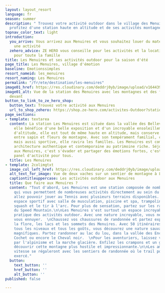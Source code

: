 ```yaml
---
layout: layout_resort
language: fr
season: summer
description: " Trouvez votre activité outdoor dans le village des Menuires en Savoie,
  profitez d'une station haute en altitude et de ses activités montagne."
topnav_color_text: light
introduction:
  you_arrive: Vous arrivez aux Menuires et vous souhaitez louer du matériel ou trouver
    une activité
  zehero_advice: ZE HERO vous conseille pour les activités et la location des équipements
    pour toute la famille
title: Les Menuires et ses activités outdoor pour la saison d'été
page_title: Les Menuires, village d'émotion
baseline: Emotionssimples
resort_nameid: les_menuires
resort_naming: Les Menuires
permalink: "/fr/ete/destination/les-menuires"
image01_href: https://res.cloudinary.com/deddrj0yb/image/upload/v1644398781/website/resorts/les%20menuires/Myrtilliers_et_vue_sur_station-Vincent_LOTTENBERG-30356-1600px_bbaihi.jpg
image01_alt: Vue de la station des Menuires avec les montagnes et des fleurs de montage
  devant
button_to_link_to_ze_hero_shop:
  button_text: Trouvez votre activité aux Menuires
  url_to_shop_zehero: https://shop.ze-hero.com/activites-Outdoor?station=Les+Menuires&calessonstype=all&catypegenderlistsummer=all&calessonsactivitytype=all&start-date=
page_sections:
- template: textarea
  content: La station Les Menuires est située dans la vallée des Bellevilles. L'été,
    elle bénéfice d'une belle exposition et d'un incroyable ensoleillement. À 1800m
    d'altitude, elle est tout de même haute en altitude, mais conserve une belle végétation
    entre sapin et fleurs de montagne. Avec son tempérament familial, conviviale,
    mais aussi sportive, elle ravira les familles. Les Menuires est composé d'une
    architecture authentique et contemporaine au patrimoine riche. Séjourner l'été
    aux Menuires, c'est s'évader et partager des émotions fortes, c'est profiter d'un
    panel d'activité pour tous.
  title: Les Menuires
- template: 2colimgtxt
  image_col_left_href: https://res.cloudinary.com/deddrj0yb/image/upload/v1644398781/website/resorts/les%20menuires/Rando_amis-Clement_DUCRUET-32310-1600px_u0jsfx.jpg
  alt_text_for_image: Vue de deux vaches sur un sentier de montagne à Les Menuires
  captiontitleuppercase: Les activités outdoor aux Menuires
  title: Que faire aux Menuires ?
  content: "Tout d'abord, Les Menuires est une station composée de nombreuses infrastructures
    qui vous permettent de nombreuses activités directement au sein du village. Vous
    allez pouvoir jouer au Tennis avec plusieurs terrains disponibles. Profiter d'un
    espace sportif avec salle de musculation, piscine et spa, trampoline, basket,
    squash et le tir à l'arc. Pour plus de sensation, partez sur les rails en luge
    du Speed Mountain.\n\nLes Menuires s'est surtout un espace incroyable pour la
    pratique des activités outdoor. Avec une nature incroyable, vous ne pourrez pas
    vous ennuyer.  \nChaussez vos chaussures de randonnée et partez explorer la faune,
    la flore, les lacs et les sommets des Menuires. Avec 50 itinéraires balisés pour
    tous les niveaux et tous les goûts, vous découvrez une nature sauvage et des lieux
    magnifiques. Partez randonner au lac du lou, dans la vallée des Encombres, le
    Cochet ou encore le Cheval noir.  \nPour les aventuriers, laissez vous tenter
    par l'alpinisme et la marche glacière. Enfilez les crampons et un guide vous fera
    découvrir cette montagne plus hostile et impressionnante.\n\nLes amoureux de la
    vitesse se régaleront avec les sentiers de randonnée où le trail pourra être également
    exercé."
  button:
    text_button: ''
    href_button: ''
    alt_button: ''
published: false

---
```

